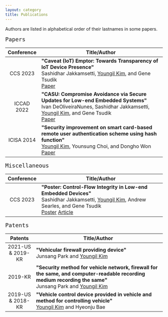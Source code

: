 ```yaml
---
layout: category
title: Publications
---
```


Authors are listed in alphabetical order of their lastnames in some papers.

<span style="font-size:150%">`Papers`</span><br>

<table>
  <thead>
    <tr>
      <th style="width:20%; text-align:center">Conference</th>
      <th style="text-align:center">Title/Author</th>      
    </tr>
  </thead>
  <tbody>
  <tr>
      <td style="text-align:center">CCS 2023</td>
      <td><b>"Caveat (IoT) Emptor: Towards Transparency of IoT Device Presence"</b> <br>
            Sashidhar Jakkamsetti, <u>Youngil Kim</u>, and Gene Tsudik <br>
          <a href="https://dl.acm.org/doi/10.1145/3576915.3623089">Paper</a>
        </td>      
  </tr>
  <tr>
      <td style="text-align:center">ICCAD 2022</td>
      <td><b>"CASU: Compromise Avoidance via Secure Updates
          for Low-end Embedded Systems"</b> <br>
            Ivan DeOliveiraNunes, Sashidhar Jakkamsetti, 
          <u>Youngil Kim</u>, and Gene Tsudik <br>
          <a href="https://dl.acm.org/doi/10.1145/3508352.3549450">Paper</a>
        </td>      
    </tr>
    <tr>
      <td style="text-align:center">ICISA 2014</td>
      <td><b>"Security improvement on smart card-based 
          remote user authentication scheme using hash function"</b><br>
            <u>Youngil Kim</u>, Younsung Choi, and Dongho Won <br>
            <a href="https://ieeexplore.ieee.org/stamp/stamp.jsp?tp=&arnumber=6847459">Paper</a>        
          </td>      
    </tr>
  </tbody>
</table>

<span style="font-size:150%">`Miscellaneous`</span><br>

<table>
  <thead>
    <tr>
      <th style="width:20%; text-align:center">Conference</th>
      <th style="text-align:center">Title/Author</th>      
    </tr>
  </thead>
  <tbody>
  <tr>
      <td style="text-align:center">CCS 2023</td>
      <td><b>"Poster: Control-Flow Integrity in Low-end Embedded Devices"</b> <br>
            Sashidhar Jakkamsetti, <u>Youngil Kim</u>, Andrew Searles, and Gene Tsudik <br>
          <a href="https://dl.acm.org/doi/10.1145/3576915.3624374">Poster</a>
          <a href="https://link.growkudos.com/1qz6mash0cg">Article</a>
        </td>      
  </tr>
  </tbody>
</table>


<span style="font-size:150%">`Patents`</span><br>

<table>
  <thead>
    <tr>
      <th style="width:18%; text-align:center">Patents</th>
      <th style="text-align:center">Title/Author</th>      
    </tr>
  </thead>
  <tbody>
  <tr>
      <td style="text-align:center">2021-US & 2019-KR</td>
      <td><b>"Vehicular firewall providing device"</b><br>
          Junsang Park and <u>Youngil Kim</u><br>            
          </td>      
  </tr>
  <tr>    
      <td style="text-align:center">2019-KR</td>
      <td><b>"Security method for vehicle network, firewall for the same, 
            and computer-readable recording medium recording the same"</b><br>
            Junsang Park and <u>Youngil Kim</u><br>            
          </td>      
    </tr>    
  <tr>
      <td style="text-align:center">2019-US & 2018-KR</td>
      <td><b>"Vehicle control device provided in vehicle and 
            method for controlling vehicle"</b> <br>
            <u>Youngil Kim</u> and Hyeonju Bae
        </td>      
  </tr>      
  </tbody>
</table>

